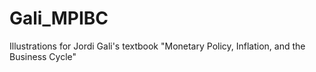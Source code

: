 # Gali_MPIBC
Illustrations for Jordi Gali's textbook "Monetary Policy, Inflation, and the Business Cycle"

